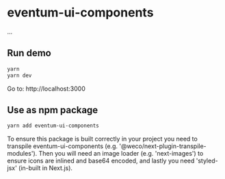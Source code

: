 # eventum-ui-components

...

## Run demo

```sh
yarn
yarn dev
```
Go to: http://localhost:3000


## Use as npm package

```sh
yarn add eventum-ui-components
```

To ensure this package is built correctly in your project you need to transpile eventum-ui-components 
(e.g. '@weco/next-plugin-transpile-modules'). Then you will need an image loader (e.g. 'next-images') 
to ensure icons are inlined and base64 encoded, and lastly you need 'styled-jsx' (in-built in Next.js).

